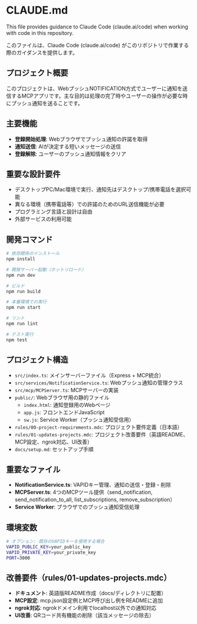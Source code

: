 # CLAUDE.md

This file provides guidance to Claude Code (claude.ai/code) when working with code in this repository.

このファイルは、Claude Code (claude.ai/code) がこのリポジトリで作業する際のガイダンスを提供します。

## プロジェクト概要

このプロジェクトは、WebプッシュNOTIFICATION方式でユーザーに通知を送信するMCPアプリです。主な目的は処理の完了時やユーザーの操作が必要な時にプッシュ通知を送ることです。

## 主要機能

- **登録開始処理**: Webブラウザでプッシュ通知の許諾を取得
- **通知送信**: AIが決定する短いメッセージの送信
- **登録解除**: ユーザーのプッシュ通知情報をクリア

## 重要な設計要件

- デスクトップPC/Mac環境で実行、通知先はデスクトップ/携帯電話を選択可能
- 異なる環境（携帯電話等）での許諾のためのURL送信機能が必要
- プログラミング言語と設計は自由
- 外部サービスの利用可能

## 開発コマンド

```bash
# 依存関係のインストール
npm install

# 開発サーバー起動（ホットリロード）
npm run dev

# ビルド
npm run build

# 本番環境での実行
npm run start

# リント
npm run lint

# テスト実行
npm test
```

## プロジェクト構造

- `src/index.ts`: メインサーバーファイル（Express + MCP統合）
- `src/services/NotificationService.ts`: Webプッシュ通知の管理クラス
- `src/mcp/MCPServer.ts`: MCPサーバーの実装
- `public/`: Webブラウザ用の静的ファイル
  - `index.html`: 通知登録用のWebページ
  - `app.js`: フロントエンドJavaScript
  - `sw.js`: Service Worker（プッシュ通知受信用）
- `rules/00-project-requirements.mdc`: プロジェクト要件定義（日本語）
- `rules/01-updates-projects.mdc`: プロジェクト改善要件（英語README、MCP設定、ngrok対応、UI改善）
- `docs/setup.md`: セットアップ手順

## 重要なファイル

- **NotificationService.ts**: VAPIDキー管理、通知の送信・登録・削除
- **MCPServer.ts**: 4つのMCPツール提供（send_notification, send_notification_to_all, list_subscriptions, remove_subscription）
- **Service Worker**: ブラウザでのプッシュ通知受信処理

## 環境変数

```bash
# オプション: 既存のVAPIDキーを使用する場合
VAPID_PUBLIC_KEY=your_public_key
VAPID_PRIVATE_KEY=your_private_key
PORT=3000
```

## 改善要件（rules/01-updates-projects.mdc）

- **ドキュメント**: 英語版README作成（docs/ディレクトリに配置）
- **MCP設定**: mcp.json設定例とMCP呼び出し例をREADMEに追加
- **ngrok対応**: ngrokドメイン利用でlocalhost以外での通知対応
- **UI改善**: QRコード共有機能の削除（該当メッセージの除去）